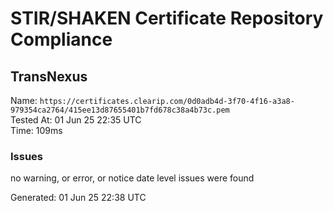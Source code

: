 # STIR/SHAKEN Certificate Repository Compliance

## TransNexus

Name: `https://certificates.clearip.com/0d0adb4d-3f70-4f16-a3a8-979354ca2764/415ee13d87655401b7fd678c38a4b73c.pem`\
Tested At: 01 Jun 25 22:35 UTC\
Time: 109ms

### Issues

no warning, or error, or notice date level issues were found

Generated: 01 Jun 25 22:38 UTC
